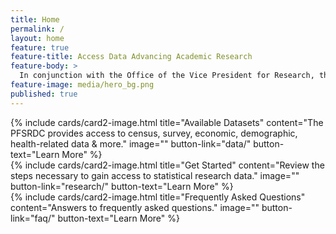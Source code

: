 ```yaml
---
title: Home
permalink: /
layout: home
feature: true
feature-title: Access Data Advancing Academic Research
feature-body: >
  In conjunction with the Office of the Vice President for Research, the College of Liberal Arts has been the leading force behind Temple University’s membership in the newly created Philadelphia Federal Statistical Research Data Center (PFSRDC).  Through the PFSRDC, Temple faculty and students are able to conduct statistical analysis of a wide range of non-public microdata collected by the U.S. Census Bureau and other government agencies.</br></br>The PFSRDC is a secure computer lab at the Philadelphia Federal Reserve through which qualified researchers with approved projects can access restricted data residing on the Census Bureau servers. To gain access to the data, researchers must <a href="https://www.cla.temple.edu/philadelphia-federal-statistical-research-data-center/research">submit a project proposal</a> for approval by the Agency that provides the data. All proposals must be submitted through the <a href="https://www.cla.temple.edu/philadelphia-federal-statistical-research-data-center/contact">PFSRDC Administrator</a>.
feature-image: media/hero_bg.png
published: true
---
```



<div class="row row-wide">
<div class="col m12 l4">{% include cards/card2-image.html title="Available Datasets" content="The PFSRDC provides access to census, survey, economic, demographic, health-related data &amp; more." image="" button-link="data/" button-text="Learn More" %}</div>
<div class="col m12 l4">{% include cards/card2-image.html title="Get Started" content="Review the steps necessary to gain access to statistical research data." image="" button-link="research/" button-text="Learn More" %}</div>
<div class="col m12 l4">{% include cards/card2-image.html title="Frequently Asked Questions" content="Answers to frequently asked questions." image="" button-link="faq/" button-text="Learn More" %}</div>
</div>
